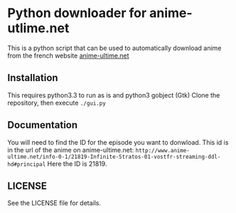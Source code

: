 # Python downloader for anime-utlime.net

This is a python script that can be used to automatically download anime from the french website [anime-ultime.net](http://anime-ultime.net/)

## Installation

This requires python3.3 to run as is and python3 gobject (Gtk)
Clone the repository, then execute `./gui.py`

## Documentation

You will need to find the ID for the episode you want to donwload. This id is in the url of the anime on anime-ultime.net:
`http://www.anime-ultime.net/info-0-1/21819-Infinite-Stratos-01-vostfr-streaming-ddl-hd#principal`
Here the ID is 21819.

## LICENSE

See the LICENSE file for details.
